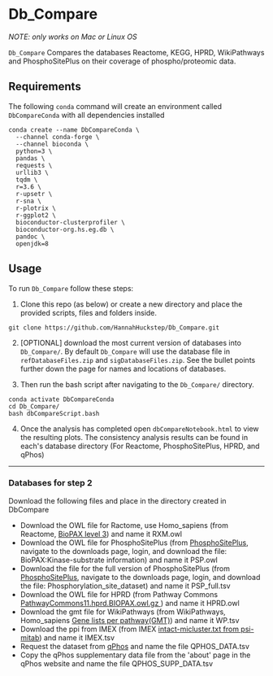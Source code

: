 # Db_Compare

*NOTE: only works on Mac or Linux OS*

`Db_Compare` Compares the databases Reactome, KEGG, HPRD, WikiPathways and PhosphoSitePlus on their coverage of phospho/proteomic data.
 
## Requirements

The following `conda` command will create an environment called `DbCompareConda` with all dependencies installed

```
conda create --name DbCompareConda \
  --channel conda-forge \
  --channel bioconda \
  python=3 \
  pandas \
  requests \
  urllib3 \
  tqdm \
  r=3.6 \
  r-upsetr \
  r-sna \
  r-plotrix \
  r-ggplot2 \
  bioconductor-clusterprofiler \
  bioconductor-org.hs.eg.db \
  pandoc \
  openjdk=8
```

## Usage

To run `Db_Compare` follow these steps:

1. Clone this repo (as below) or create a new directory and place the provided scripts, files and folders inside.

```
git clone https://github.com/HannahHuckstep/Db_Compare.git
```

2. [OPTIONAL] download the most current version of databases into `Db_Compare/`. By default `Db_Compare` 
will use the database file in `refDatabaseFiles.zip` and `sigDatabaseFiles.zip`. 
See the bullet points further down the page for names and locations of databases.

3. Then run the bash script after navigating to the `Db_Compare/` directory. 

```{bash}
conda activate DbCompareConda
cd Db_Compare/
bash dbCompareScript.bash
```


4. Once the analysis has completed open `dbCompareNotebook.html` to view the resulting plots.
The consistency analysis results can be found in each's database directory (For Reactome, PhosphoSitePlus, HPRD, and qPhos)


---

### Databases for step 2

Download the following files and place in the directory created in DbCompare
* Download the OWL file for Ractome, use Homo_sapiens (from Reactome, [BioPAX level 3](https://reactome.org/download/current/biopax.zip)) and name it RXM.owl
* Download the OWL file for PhosphoSitePlus (from [PhosphoSitePlus](https://www.phosphosite.org/staticDownloads),  navigate to the downloads page, login, and download the file: BioPAX:Kinase-substrate information) and name it PSP.owl
* Download the file for the full version of PhosphoSitePlus (from [PhosphoSitePlus](https://www.phosphosite.org/homeAction), navigate to the downloads page, login, and download the file: Phosphorylation_site_dataset) and name it PSP_full.tsv
* Download the OWL file for HPRD (from Pathway Commons [PathwayCommons11.hprd.BIOPAX.owl.gz ](https://www.pathwaycommons.org/archives/PC2/v11/PathwayCommons11.hprd.BIOPAX.owl.gz)) and name it HPRD.owl
* Download the gmt file for WikiPathways (from WikiPathways, Homo_sapiens [Gene lists per pathway(GMT)](http://data.wikipathways.org/current/gmt/wikipathways-20200810-gmt-Homo_sapiens.gmt)) and name it WP.tsv
* Download the ppi from IMEX (from IMEX [intact-micluster.txt from psi-mitab](https://www.ebi.ac.uk/intact/downloads)) and name it IMEX.tsv
* Request the dataset from [qPhos](http://qphos.cancerbio.info/download.php) and name the file QPHOS_DATA.tsv
* Copy the qPhos supplementary data file from the 'about' page in the qPhos website and name the file QPHOS_SUPP_DATA.tsv
